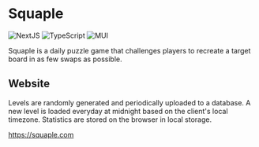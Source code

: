 # Squaple
![NextJS](https://img.shields.io/badge/Next-black?style=for-the-badge&logo=next.js&logoColor=white) ![TypeScript](https://img.shields.io/badge/typescript-%23007ACC.svg?style=for-the-badge&logo=typescript&logoColor=white) ![MUI](https://img.shields.io/badge/MUI-%230081CB.svg?style=for-the-badge&logo=mui&logoColor=white)

Squaple is a daily puzzle game that challenges players to recreate a target board in as few swaps as possible.

## Website

Levels are randomly generated and periodically uploaded to a database. A new level is loaded everyday at midnight based on the client's local timezone. Statistics are stored on the browser in local storage.

https://squaple.com

